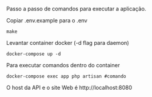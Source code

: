Passo a passo de comandos para executar a aplicação.

Copiar .env.example para o .env
```
make
```

Levantar container docker (-d flag para daemon)
```
docker-compose up -d
```

Para executar comandos dentro do container
```
docker-compose exec app php artisan #comando
```

O host da API e o site Web é http://localhost:8080
